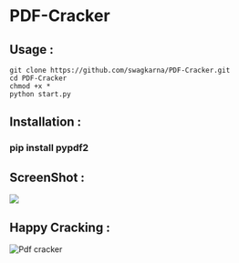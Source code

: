 # PDF-Cracker
## Usage :
  ```
  git clone https://github.com/swagkarna/PDF-Cracker.git
  cd PDF-Cracker
  chmod +x *
  python start.py
  
  ```
## Installation :

### pip install pypdf2

## ScreenShot :

<img src="https://raw.githubusercontent.com/swagkarna/PDF-Cracker/master/image.png">

## Happy Cracking :

![Pdf cracker](https://raw.githubusercontent.com/swagkarna/PDF-Cracker/master/tenor.gif)
